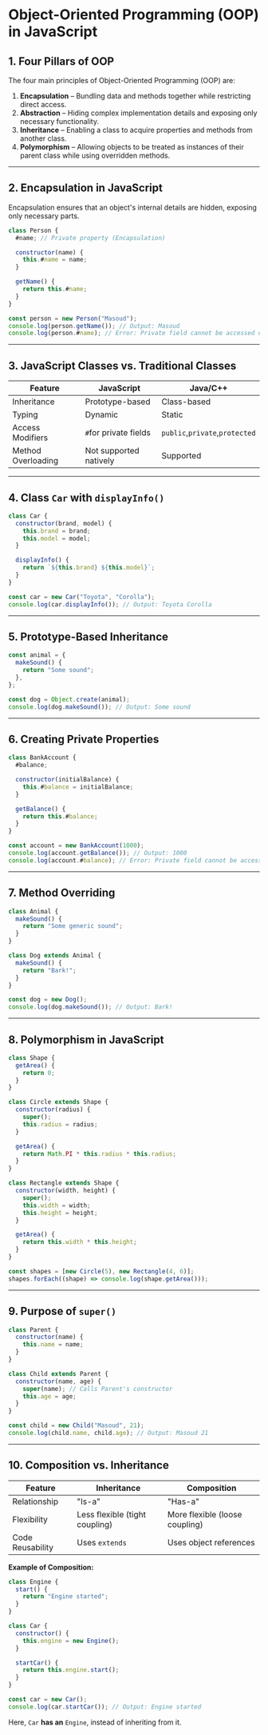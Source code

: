 # Object-Oriented Programming (OOP) in JavaScript

## 1. Four Pillars of OOP

The four main principles of Object-Oriented Programming (OOP) are:

1. **Encapsulation** – Bundling data and methods together while restricting direct access.
2. **Abstraction** – Hiding complex implementation details and exposing only necessary functionality.
3. **Inheritance** – Enabling a class to acquire properties and methods from another class.
4. **Polymorphism** – Allowing objects to be treated as instances of their parent class while using overridden methods.

---

## 2. Encapsulation in JavaScript

Encapsulation ensures that an object's internal details are hidden, exposing only necessary parts.

```javascript
class Person {
  #name; // Private property (Encapsulation)

  constructor(name) {
    this.#name = name;
  }

  getName() {
    return this.#name;
  }
}

const person = new Person("Masoud");
console.log(person.getName()); // Output: Masoud
console.log(person.#name); // Error: Private field cannot be accessed directly
```

---

## 3. JavaScript Classes vs. Traditional Classes

| Feature            | JavaScript             | Java/C++                       |
| ------------------ | ---------------------- | ------------------------------ |
| Inheritance        | Prototype-based        | Class-based                    |
| Typing             | Dynamic                | Static                         |
| Access Modifiers   | `#`for private fields  | `public`,`private`,`protected` |
| Method Overloading | Not supported natively | Supported                      |

---

## 4. Class `Car` with `displayInfo()`

```javascript
class Car {
  constructor(brand, model) {
    this.brand = brand;
    this.model = model;
  }

  displayInfo() {
    return `${this.brand} ${this.model}`;
  }
}

const car = new Car("Toyota", "Corolla");
console.log(car.displayInfo()); // Output: Toyota Corolla
```

---

## 5. Prototype-Based Inheritance

```javascript
const animal = {
  makeSound() {
    return "Some sound";
  },
};

const dog = Object.create(animal);
console.log(dog.makeSound()); // Output: Some sound
```

---

## 6. Creating Private Properties

```javascript
class BankAccount {
  #balance;

  constructor(initialBalance) {
    this.#balance = initialBalance;
  }

  getBalance() {
    return this.#balance;
  }
}

const account = new BankAccount(1000);
console.log(account.getBalance()); // Output: 1000
console.log(account.#balance); // Error: Private field cannot be accessed directly
```

---

## 7. Method Overriding

```javascript
class Animal {
  makeSound() {
    return "Some generic sound";
  }
}

class Dog extends Animal {
  makeSound() {
    return "Bark!";
  }
}

const dog = new Dog();
console.log(dog.makeSound()); // Output: Bark!
```

---

## 8. Polymorphism in JavaScript

```javascript
class Shape {
  getArea() {
    return 0;
  }
}

class Circle extends Shape {
  constructor(radius) {
    super();
    this.radius = radius;
  }

  getArea() {
    return Math.PI * this.radius * this.radius;
  }
}

class Rectangle extends Shape {
  constructor(width, height) {
    super();
    this.width = width;
    this.height = height;
  }

  getArea() {
    return this.width * this.height;
  }
}

const shapes = [new Circle(5), new Rectangle(4, 6)];
shapes.forEach((shape) => console.log(shape.getArea()));
```

---

## 9. Purpose of `super()`

```javascript
class Parent {
  constructor(name) {
    this.name = name;
  }
}

class Child extends Parent {
  constructor(name, age) {
    super(name); // Calls Parent's constructor
    this.age = age;
  }
}

const child = new Child("Masoud", 21);
console.log(child.name, child.age); // Output: Masoud 21
```

---

## 10. Composition vs. Inheritance

| Feature          | Inheritance                    | Composition                    |
| ---------------- | ------------------------------ | ------------------------------ |
| Relationship     | "Is-a"                         | "Has-a"                        |
| Flexibility      | Less flexible (tight coupling) | More flexible (loose coupling) |
| Code Reusability | Uses `extends`                 | Uses object references         |

**Example of Composition:**

```javascript
class Engine {
  start() {
    return "Engine started";
  }
}

class Car {
  constructor() {
    this.engine = new Engine();
  }

  startCar() {
    return this.engine.start();
  }
}

const car = new Car();
console.log(car.startCar()); // Output: Engine started
```

Here, `Car` **has an** `Engine`, instead of inheriting from it.
